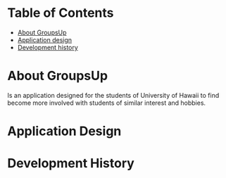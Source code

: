 # Table of Contents

* [About GroupsUp](#about-groupsup)
* [Application design](#application-design)
* [Development history](#development-history)

# About GroupsUp

Is an application designed for the students of University of Hawaii to find become more involved with students of similar interest and hobbies.

# Application Design

# Development History
